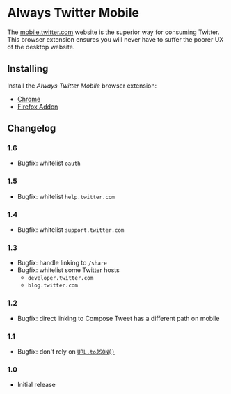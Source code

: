 # Always Twitter Mobile

The [mobile.twitter.com](https://mobile.twitter.com) website is the superior way for consuming Twitter. This browser extension ensures you will never have to suffer the poorer UX of the desktop website.

## Installing

Install the *Always Twitter Mobile* browser extension:

- [Chrome](https://chrome.google.com/webstore/detail/always-twitter-mobile/hlllkhnplkipaaaiiebbahkigjkdepmk)
- [Firefox Addon](https://addons.mozilla.org/en-GB/firefox/addon/always-twitter-mobile/)

## Changelog

### 1.6

- Bugfix: whitelist `oauth`

### 1.5

- Bugfix: whitelist `help.twitter.com`

### 1.4

- Bugfix: whitelist `support.twitter.com`

### 1.3

- Bugfix: handle linking to `/share`
- Bugfix: whitelist some Twitter hosts
  - `developer.twitter.com`
  - `blog.twitter.com`

### 1.2

- Bugfix: direct linking to Compose Tweet has a different path on mobile

### 1.1

- Bugfix: don't rely on [`URL.toJSON()`](https://developer.mozilla.org/en-US/docs/Web/API/URL/toJSON)

### 1.0

- Initial release
